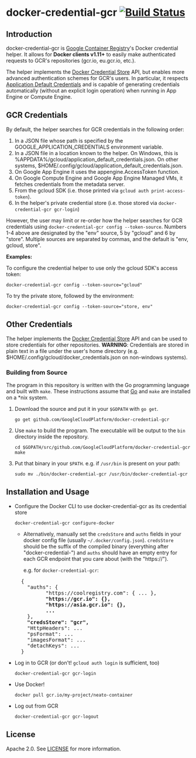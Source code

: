 # docker-credential-gcr [![Build Status](https://travis-ci.org/GoogleCloudPlatform/docker-credential-gcr.svg?branch=master)](https://travis-ci.org/GoogleCloudPlatform/docker-credential-gcr)

## Introduction

docker-credential-gcr is [Google Container Registry](https://cloud.google.com/container-registry/)'s Docker credential helper. It allows for **Docker clients v1.11+** to easily make authenticated requests to GCR's repositories (gcr.io, eu.gcr.io, etc.).

The helper implements the [Docker Credential Store](https://docs.docker.com/engine/reference/commandline/login/#/credentials-store) API, but enables more advanced authentication schemes for GCR's users. In particular, it respects [Application Default Credentials](https://developers.google.com/identity/protocols/application-default-credentials) and is capable of generating credentials automatically (without an explicit login operation) when running in App Engine or Compute Engine.

## GCR Credentials

By default, the helper searches for GCR credentials in the following order:

1. In a JSON file whose path is specified by the GOOGLE_APPLICATION_CREDENTIALS environment variable.
2. In a JSON file in a location known to the helper. 
	On Windows, this is %APPDATA%/gcloud/application_default_credentials.json.
	On other systems, $HOME/.config/gcloud/application_default_credentials.json.
3. On Google App Engine it uses the appengine.AccessToken function.
4. On Google Compute Engine and Google App Engine Managed VMs, it fetches credentials from the metadata server.
5. From the gcloud SDK (i.e. those printed via `gcloud auth print-access-token`).
6. In the helper's private credential store (i.e. those stored via `docker-credential-gcr gcr-login`)

However, the user may limit or re-order how the helper searches for GCR credentials using `docker-credential-gcr config --token-source`. Numbers 1-4 above are designated by the "env" source, 5 by "gcloud" and 6 by "store". Multiple sources are separated by commas, and the default is "env, gcloud, store".

**Examples:**

To configure the credential helper to use only the gcloud SDK's access token:
```shell
docker-credential-gcr config --token-source="gcloud"
```

To try the private store, followed by the environment:
```shell
docker-credential-gcr config --token-source="store, env"
```

## Other Credentials

The helper implements the [Docker Credential Store](https://docs.docker.com/engine/reference/commandline/login/#/credentials-store) API and can be used to store credentials for other repositories. **WARNING**: Credentials are stored in plain text in a file under the user's home directory (e.g. $HOME/.config/gcloud/docker_credentials.json on non-windows systems).

### Building from Source

The program in this repository is written with the Go programming language and built with `make`. These instructions assume that [Go](https://golang.org/) and `make` are installed on a *nix system.

1. Download the source and put it in your `$GOPATH` with `go get`.

	```shell
    go get github.com/GoogleCloudPlatform/docker-credential-gcr
	```

2. Use `make` to build the program. The executable will be output to the `bin` directory inside the repository.

	```shell
    cd $GOPATH/src/github.com/GoogleCloudPlatform/docker-credential-gcr
    make
	```

3. Put that binary in your `$PATH`.
	e.g. if `/usr/bin` is present on your path:

	```shell
    sudo mv ./bin/docker-credential-gcr /usr/bin/docker-credential-gcr
	```

## Installation and Usage
* Configure the Docker CLI to use docker-credential-gcr as its credential store

	```shell
    docker-credential-gcr configure-docker
    ```
  * Alternatively, manually set the `credsStore` and `auths` fields in your docker config file (usually `~/.docker/config.json`). `credsStore` should be the suffix of the compiled binary (everything after "docker-credential-") and `auths` should have an empty entry for each GCR endpoint that you care about (with the "https://").

	e.g. for `docker-credential-gcr`:

  <pre>
    {
      "auths": {
            "https://coolregistry.com": { ... },
            <b>"https://gcr.io": {},
            "https://asia.gcr.io": {},
            ...</b>
      },
      <b>"credsStore": "gcr",</b>
      "HttpHeaders": ...
      "psFormat": ...
      "imagesFormat": ...
      "detachKeys": ...
    }
  </pre>
  
* Log in to GCR (or don't! ```gcloud auth login``` is sufficient, too)

	```shell
    docker-credential-gcr gcr-login
    ```
* Use Docker!

	```shell
    docker pull gcr.io/my-project/neato-container
    ```
* Log out from GCR

	```shell
    docker-credential-gcr gcr-logout
    ```

## License

Apache 2.0. See [LICENSE](LICENSE) for more information.
